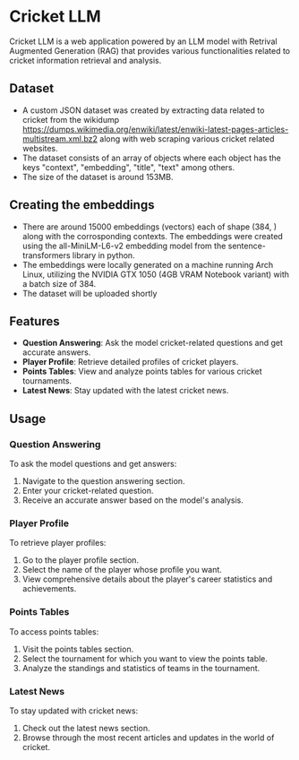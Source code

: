 # Cricket LLM

Cricket LLM is a web application powered by an LLM model with Retrival Augmented Generation (RAG) that provides various functionalities related to cricket information retrieval and analysis.

## Dataset
- A custom JSON dataset was created by extracting data related to cricket from the wikidump <https://dumps.wikimedia.org/enwiki/latest/enwiki-latest-pages-articles-multistream.xml.bz2> along with web scraping various cricket related websites.
- The dataset consists of an array of objects where each object has the keys "context", "embedding", "title", "text" among others.
- The size of the dataset is around 153MB.

## Creating the embeddings
- There are around 15000 embeddings (vectors) each of shape (384, ) along with the corrosponding contexts. The embeddings were created using the all-MiniLM-L6-v2 embedding model from the sentence-transformers library in python.
- The embeddings were locally generated on a machine running Arch Linux, utilizing the NVIDIA GTX 1050 (4GB VRAM Notebook variant) with a batch size of 384.
- The dataset will be uploaded shortly


## Features

- **Question Answering**: Ask the model cricket-related questions and get accurate answers.
- **Player Profile**: Retrieve detailed profiles of cricket players.
- **Points Tables**: View and analyze points tables for various cricket tournaments.
- **Latest News**: Stay updated with the latest cricket news.

## Usage

### Question Answering

To ask the model questions and get answers:

1. Navigate to the question answering section.
2. Enter your cricket-related question.
3. Receive an accurate answer based on the model's analysis.

### Player Profile

To retrieve player profiles:

1. Go to the player profile section.
2. Select the name of the player whose profile you want.
3. View comprehensive details about the player's career statistics and achievements.

### Points Tables

To access points tables:

1. Visit the points tables section.
2. Select the tournament for which you want to view the points table.
3. Analyze the standings and statistics of teams in the tournament.

### Latest News

To stay updated with cricket news:

1. Check out the latest news section.
2. Browse through the most recent articles and updates in the world of cricket.

